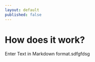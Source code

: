 ```yaml
---
layout: default
published: false
---
```


# How does it work?

Enter Text in Markdown format.sdfgfdsg